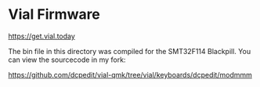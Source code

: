 # Vial Firmware

https://get.vial.today

The bin file in this directory was compiled for the SMT32F114 Blackpill.  You can view the sourcecode in my fork:

https://github.com/dcpedit/vial-qmk/tree/vial/keyboards/dcpedit/modmmm